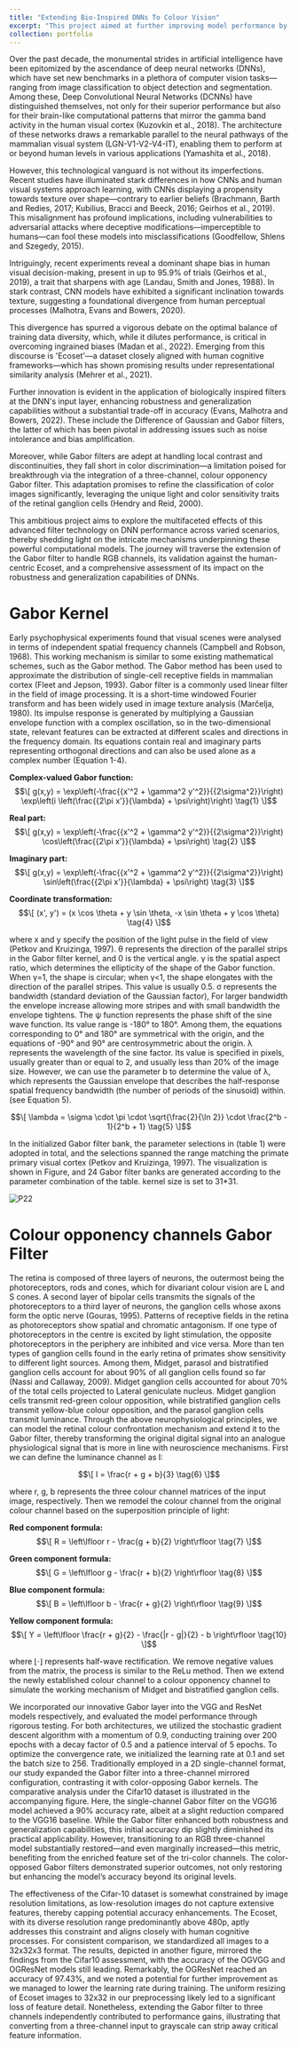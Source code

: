 ```yaml
---
title: "Extending Bio-Inspired DNNs To Colour Vision"
excerpt: "This project aimed at further improving model performance by extending the bio-inspired components (Gabor filters, Gaussian filters ,commonly used in these networks) to include colour opponency channels. This adjustment seeks to better mimic human visual processing and push the network's performance closer to that of state-of-the-art, end-to-end trained models. The overall goal is to refine how these artificial networks process images to achieve more human-like accuracy and efficiency.<br/><img src='/images/P21.png'>"
collection: portfolio
---
```


Over the past decade, the monumental strides in artificial intelligence have been epitomized by the ascendance of deep neural networks (DNNs), which have set new benchmarks in a plethora of computer vision tasks—ranging from image classification to object detection and segmentation. Among these, Deep Convolutional Neural Networks (DCNNs) have distinguished themselves, not only for their superior performance but also for their brain-like computational patterns that mirror the gamma band activity in the human visual cortex (Kuzovkin et al., 2018). The architecture of these networks draws a remarkable parallel to the neural pathways of the mammalian visual system (LGN-V1-V2-V4-IT), enabling them to perform at or beyond human levels in various applications (Yamashita et al., 2018).

However, this technological vanguard is not without its imperfections. Recent studies have illuminated stark differences in how CNNs and human visual systems approach learning, with CNNs displaying a propensity towards texture over shape—contrary to earlier beliefs (Brachmann, Barth and Redies, 2017; Kubilius, Bracci and Beeck, 2016; Geirhos et al., 2019). This misalignment has profound implications, including vulnerabilities to adversarial attacks where deceptive modifications—imperceptible to humans—can fool these models into misclassifications (Goodfellow, Shlens and Szegedy, 2015).

Intriguingly, recent experiments reveal a dominant shape bias in human visual decision-making, present in up to 95.9% of trials (Geirhos et al., 2019), a trait that sharpens with age (Landau, Smith and Jones, 1988). In stark contrast, CNN models have exhibited a significant inclination towards texture, suggesting a foundational divergence from human perceptual processes (Malhotra, Evans and Bowers, 2020).

This divergence has spurred a vigorous debate on the optimal balance of training data diversity, which, while it dilutes performance, is critical in overcoming ingrained biases (Madan et al., 2022). Emerging from this discourse is 'Ecoset'—a dataset closely aligned with human cognitive frameworks—which has shown promising results under representational similarity analysis (Mehrer et al., 2021).

Further innovation is evident in the application of biologically inspired filters at the DNN's input layer, enhancing robustness and generalization capabilities without a substantial trade-off in accuracy (Evans, Malhotra and Bowers, 2022). These include the Difference of Gaussian and Gabor filters, the latter of which has been pivotal in addressing issues such as noise intolerance and bias amplification.

Moreover, while Gabor filters are adept at handling local contrast and discontinuities, they fall short in color discrimination—a limitation poised for breakthrough via the integration of a three-channel, colour opponency Gabor filter. This adaptation promises to refine the classification of color images significantly, leveraging the unique light and color sensitivity traits of the retinal ganglion cells (Hendry and Reid, 2000).

This ambitious project aims to explore the multifaceted effects of this advanced filter technology on DNN performance across varied scenarios, thereby shedding light on the intricate mechanisms underpinning these powerful computational models. The journey will traverse the extension of the Gabor filter to handle RGB channels, its validation against the human-centric Ecoset, and a comprehensive assessment of its impact on the robustness and generalization capabilities of DNNs.


Gabor Kernel
======

Early psychophysical experiments found that visual scenes were analysed in terms of independent spatial frequency channels (Campbell and Robson, 1968). This working mechanism is similar to some existing mathematical schemes, such as the Gabor method. The Gabor method has been used to approximate the distribution of single-cell receptive fields in mammalian cortex (Fleet and Jepson, 1993). Gabor filter is a commonly used linear filter in the field of image processing. It is a short-time windowed Fourier transform and has been widely used in image texture analysis (Marĉelja, 1980). Its impulse response is generated by multiplying a Gaussian envelope function with a complex oscillation, so in the two-dimensional state, relevant features can be extracted at different scales and directions in the frequency domain. Its equations contain real and imaginary parts representing orthogonal directions and can also be used alone as a complex number (Equation 1-4).

**Complex-valued Gabor function:**
$$\[ g(x,y) = \exp\left(-\frac{{x'^2 + \gamma^2 y'^2}}{{2\sigma^2}}\right) \exp\left(i \left(\frac{{2\pi x'}}{\lambda} + \psi\right)\right) \tag{1} \]$$

**Real part:**
$$\[ g(x,y) = \exp\left(-\frac{{x'^2 + \gamma^2 y'^2}}{{2\sigma^2}}\right) \cos\left(\frac{{2\pi x'}}{\lambda} + \psi\right) \tag{2} \]$$

**Imaginary part:**
$$\[ g(x,y) = \exp\left(-\frac{{x'^2 + \gamma^2 y'^2}}{{2\sigma^2}}\right) \sin\left(\frac{{2\pi x'}}{\lambda} + \psi\right) \tag{3} \]$$

**Coordinate transformation:**
$$\[ (x', y') = (x \cos \theta + y \sin \theta, -x \sin \theta + y \cos \theta) \tag{4} \]$$

where x and y specify the position of the light pulse in the field of view (Petkov and Kruizinga, 1997). θ represents the direction of the parallel strips in the Gabor filter kernel, and 0 is the vertical angle. γ is the spatial aspect ratio, which determines the ellipticity of the shape of the Gabor function. When γ=1, the shape is circular; when γ<1, the shape elongates with the direction of the parallel stripes. This value is usually 0.5. σ represents the bandwidth (standard deviation of the Gaussian factor), For larger bandwidth the envelope increase allowing more stripes and with small bandwidth the envelope tightens. The ψ function represents the phase shift of the sine wave function. Its value range is -180° to 180°. Among them, the equations corresponding to 0° and 180° are symmetrical with the origin, and the equations of -90° and 90° are centrosymmetric about the origin. λ represents the wavelength of the sine factor. Its value is specified in pixels, usually greater than or equal to 2, and usually less than 20% of the image size. However, we can use the parameter b to determine the value of λ, which represents the Gaussian envelope that describes the half-response spatial frequency bandwidth (the number of periods of the sinusoid) within. (see Equation 5).

$$\[ \lambda = \sigma \cdot \pi \cdot \sqrt{\frac{2}{\ln 2}} \cdot \frac{2^b - 1}{2^b + 1} \tag{5} \]$$

In the initialized Gabor filter bank, the parameter selections in (table 1) were adopted in total, and the selections spanned the range matching the primate primary visual cortex (Petkov and Kruizinga, 1997). The visualization is shown in Figure, and 24 Gabor filter banks are generated according to the parameter combination of the table. kernel size is set to 31*31.

![P22](https://dashpulsar.github.io/images/P22.png)


Colour opponency channels Gabor Filter
======

The retina is composed of three layers of neurons, the outermost being the photoreceptors, rods and cones, which for divariant colour vision are L and S cones. A second layer of bipolar cells transmits the signals of the photoreceptors to a third layer of neurons, the ganglion cells whose axons form the optic nerve (Gouras, 1995). Patterns of receptive fields in the retina as photoreceptors show spatial and chromatic antagonism. If one type of photoreceptors in the centre is excited by light stimulation, the opposite photoreceptors in the periphery are inhibited and vice versa. More than ten types of ganglion cells found in the early retina of primates show sensitivity to different light sources. Among them, Midget, parasol and bistratified ganglion cells account for about 90% of all ganglion cells found so far (Nassi and Callaway, 2009). Midget ganglion cells accounted for about 70% of the total cells projected to Lateral geniculate nucleus. Midget ganglion cells transmit red-green colour opposition, while bistratified ganglion cells transmit yellow-blue colour opposition, and the parasol ganglion cells transmit luminance. Through the above neurophysiological principles, we can model the retinal colour confrontation mechanism and extend it to the Gabor filter, thereby transforming the original digital signal into an analogue physiological signal that is more in line with neuroscience mechanisms. First we can define the luminance channel as I:

$$\[ I = \frac{r + g + b}{3} \tag{6} \]$$

where r, g, b represents the three colour channel matrices of the input image, respectively. Then we remodel the colour channel from the original colour channel based on the superposition principle of light:

**Red component formula:**
$$\[ R = \left\lfloor r - \frac{g + b}{2} \right\rfloor \tag{7} \]$$

**Green component formula:**
$$\[ G = \left\lfloor g - \frac{r + b}{2} \right\rfloor \tag{8} \]$$

**Blue component formula:**
$$\[ B = \left\lfloor b - \frac{r + g}{2} \right\rfloor \tag{9} \]$$

**Yellow component formula:**
$$\[ Y = \left\lfloor \frac{r + g}{2} - \frac{|r - g|}{2} - b \right\rfloor \tag{10} \]$$

where ⌊·⌋ represents half-wave rectification. We remove negative values from the matrix, the process is similar to the ReLu method. Then we extend the newly established colour channel to a colour opponency channel to simulate the working mechanism of Midget and bistratified ganglion cells.


We incorporated our innovative Gabor layer into the VGG and ResNet models respectively, and evaluated the model performance through rigorous testing. For both architectures, we utilized the stochastic gradient descent algorithm with a momentum of 0.9, conducting training over 200 epochs with a decay factor of 0.5 and a patience interval of 5 epochs. To optimize the convergence rate, we initialized the learning rate at 0.1 and set the batch size to 256. Traditionally employed in a 2D single-channel format, our study expanded the Gabor filter into a three-channel mirrored configuration, contrasting it with color-opposing Gabor kernels. The comparative analysis under the Cifar10 dataset is illustrated in the accompanying figure. Here, the single-channel Gabor filter on the VGG16 model achieved a 90% accuracy rate, albeit at a slight reduction compared to the VGG16 baseline. While the Gabor filter enhanced both robustness and generalization capabilities, this initial accuracy dip slightly diminished its practical applicability. However, transitioning to an RGB three-channel model substantially restored—and even marginally increased—this metric, benefiting from the enriched feature set of the tri-color channels. The color-opposed Gabor filters demonstrated superior outcomes, not only restoring but enhancing the model’s accuracy beyond its original levels.

The effectiveness of the Cifar-10 dataset is somewhat constrained by image resolution limitations, as low-resolution images do not capture extensive features, thereby capping potential accuracy enhancements. The Ecoset, with its diverse resolution range predominantly above 480p, aptly addresses this constraint and aligns closely with human cognitive processes. For consistent comparison, we standardized all images to a 32x32x3 format. The results, depicted in another figure, mirrored the findings from the Cifar10 assessment, with the accuracy of the OGVGG and OGResNet models still leading. Remarkably, the OGResNet reached an accuracy of 97.43%, and we noted a potential for further improvement as we managed to lower the learning rate during training. The uniform resizing of Ecoset images to 32x32 in our preprocessing likely led to a significant loss of feature detail. Nonetheless, extending the Gabor filter to three channels independently contributed to performance gains, illustrating that converting from a three-channel input to grayscale can strip away critical feature information.